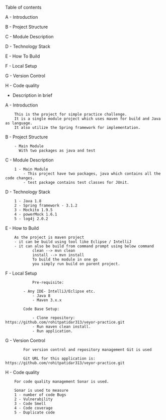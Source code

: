 Table of contents 


A - Introduction

B - Project Structure

C - Module Description

D - Technology Stack

E - How To Build

F - Local Setup

G - Version Control

H - Code quality


-  Description in brief

A	-	Introduction

		This is the project for simple practice challenge.
		It is a single module project which uses maven for build and Java as language.
		It also utilize the Spring framework for implementation.

B	-	Project Structure 

		- Main Module
		  With two packages as java and test

C	-	Module Description

		1 - Main Module
			- This project have two packages, java which contains all the code changes.
			- test package contains test classes for JUnit.
	
D	-	Technology Stack 

		1 - Java 1.8
		2 - Spring framework - 3.1.2
		3 - Mockito 1.9.5
		4 - powerMock 1.6.1
		5 - log4j 2.0.2

E	-	How to Build 

		As the project is maven project 
		- it can be build using tool like Eclipse / IntelliJ
		- it can also be build from command prompt using below command
				clean --> mvn clean
				install --> mvn install
				To build the module in one go 
                you simply run build on parent project.      
                

F	-	Local Setup
              
                Pre-requisite:
        
       		- Any IDE- IntelliJ/Eclipse etc.
            	- Java 8
            	- Maven 3.x.x
                		
       		Code Base Setup:
        
            	- Clone repository: https://github.com/rohitpatidar313/veyor-practice.git
            	- Run maven clean install.
            	- Run application. 

                
G	-	Version Control
              
        	For version control and repository management Git is used
                		
        	Git URL for this application is: https://github.com/rohitpatidar313/veyor-practice.git
        
H	-	Code quality

		For code quality management Sonar is used.
		
		Sonar is used to measure 
		1 - number of code Bugs
		2 - Vulnerability
		3 - Code Smell
		4 - Code coverage
		5 - Duplicate code
        
